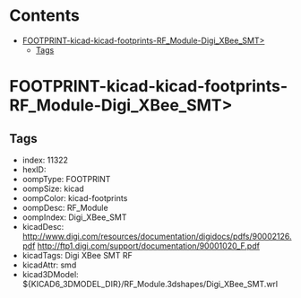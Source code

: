 



Contents
========

* [FOOTPRINT-kicad-kicad-footprints-RF_Module-Digi_XBee_SMT>](#footprint-kicad-kicad-footprints-rf_module-digi_xbee_smt)
	* [Tags](#tags)

# FOOTPRINT-kicad-kicad-footprints-RF_Module-Digi_XBee_SMT>

## Tags

- index: 11322
- hexID: 
- oompType: FOOTPRINT
- oompSize: kicad
- oompColor: kicad-footprints
- oompDesc: RF_Module
- oompIndex: Digi_XBee_SMT
- kicadDesc: http://www.digi.com/resources/documentation/digidocs/pdfs/90002126.pdf http://ftp1.digi.com/support/documentation/90001020_F.pdf
- kicadTags: Digi XBee SMT RF
- kicadAttr: smd
- kicad3DModel: ${KICAD6_3DMODEL_DIR}/RF_Module.3dshapes/Digi_XBee_SMT.wrl
